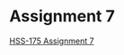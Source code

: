 # Assignment 7

[HSS-175 Assignment 7](https://docs.google.com/document/d/1MXmxjA5Ex13f3RmHVFNyCNWjRzZjNCi6gaxAvVhUc5Q/edit?usp=drivesdk)